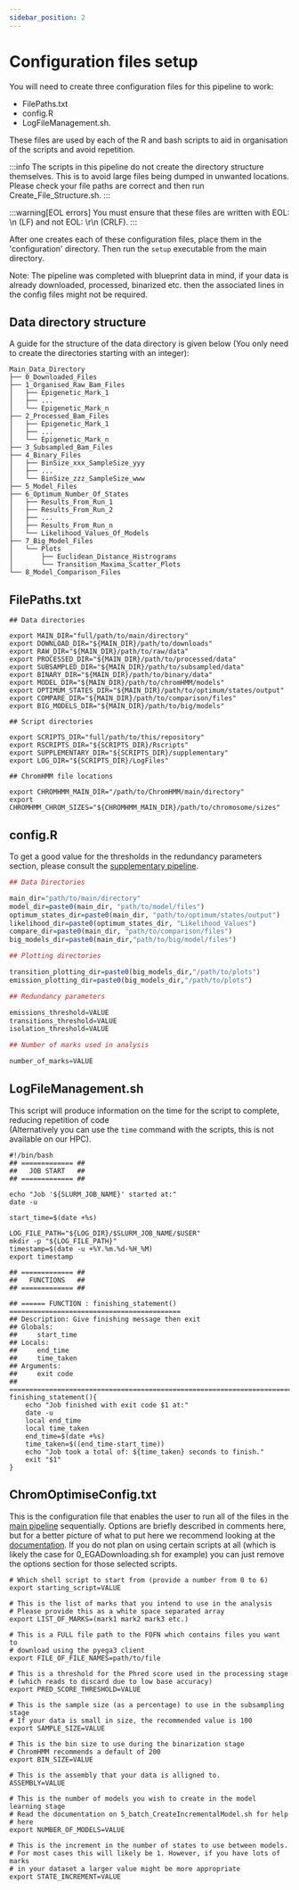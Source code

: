 ```yaml
---
sidebar_position: 2
---
```


# Configuration files setup

You will need to create three configuration files for this pipeline to work:

- FilePaths.txt
- config.R
- LogFileManagement.sh.

These files are used by each of the R and bash scripts to aid in organisation of the scripts and avoid repetition.

:::info
The scripts in this pipeline do not create the directory structure themselves. This is to avoid large files being dumped in unwanted locations. Please check your file paths are correct and then run Create_File_Structure.sh.
:::

:::warning[EOL errors]
You must ensure that these files are written with EOL: \n (LF) and not EOL: \r\n (CRLF).
:::

After one creates each of these configuration files, place them in the 'configuration' directory. Then run the `setup` executable from the main directory.

Note: The pipeline was completed with blueprint data in mind, if your data is already downloaded, processed, binarized etc. then the associated lines in the config files might not be required.

## Data directory structure

A guide for the structure of the data directory is given below (You only need to create the directories starting with an integer):

```text
Main_Data_Directory
├── 0_Downloaded_Files
├── 1_Organised_Raw_Bam_Files
│   ├── Epigenetic_Mark_1
│   ├── ...
│   └── Epigenetic_Mark_n
├── 2_Processed_Bam_Files
│   ├── Epigenetic_Mark_1
│   ├── ...
│   └── Epigenetic_Mark_n
├── 3_Subsampled_Bam_Files
├── 4_Binary_Files
│   ├── BinSize_xxx_SampleSize_yyy
│   ├── ...
│   └── BinSize_zzz_SampleSize_www
├── 5_Model_Files
├── 6_Optimum_Number_Of_States
│   ├── Results_From_Run_1
│   ├── Results_From_Run_2
│   ├── ...
│   ├── Results_From_Run_n
│   └── Likelihood_Values_Of_Models
├── 7_Big_Model_Files
│   └── Plots
│       ├── Euclidean_Distance_Histrograms
│       └── Transition_Maxima_Scatter_Plots
└── 8_Model_Comparison_Files
```

## FilePaths.txt

```text title="FilePaths.txt"
## Data directories

export MAIN_DIR="full/path/to/main/directory"
export DOWNLOAD_DIR="${MAIN_DIR}/path/to/downloads"
export RAW_DIR="${MAIN_DIR}/path/to/raw/data"
export PROCESSED_DIR="${MAIN_DIR}/path/to/processed/data"
export SUBSAMPLED_DIR="${MAIN_DIR}/path/to/subsampled/data"
export BINARY_DIR="${MAIN_DIR}/path/to/binary/data"
export MODEL_DIR="${MAIN_DIR}/path/to/chromHMM/models"
export OPTIMUM_STATES_DIR="${MAIN_DIR}/path/to/optimum/states/output"
export COMPARE_DIR="${MAIN_DIR}/path/to/comparison/files"
export BIG_MODELS_DIR="${MAIN_DIR}/path/to/big/models"

## Script directories

export SCRIPTS_DIR="full/path/to/this/repository"
export RSCRIPTS_DIR="${SCRIPTS_DIR}/Rscripts"
export SUPPLEMENTARY_DIR="${SCRIPTS_DIR}/supplementary"
export LOG_DIR="${SCRIPTS_DIR}/LogFiles"

## ChromHMM file locations

export CHROMHMM_MAIN_DIR="/path/to/ChromHMM/main/directory"
export CHROMHMM_CHROM_SIZES="${CHROMHMM_MAIN_DIR}/path/to/chromosome/sizes"
```

## config.R

To get a good value for the thresholds in the redundancy parameters section, please consult the [supplementary pipeline](./Supplementary-pipeline-explanation.md).

```R title="config.R"
## Data Directories

main_dir="path/to/main/directory"
model_dir=paste0(main_dir, "path/to/model/files")
optimum_states_dir=paste0(main_dir, "path/to/optimum/states/output")
likelihood_dir=paste0(optimum_states_dir, "Likelihood_Values")
compare_dir=paste0(main_dir, "path/to/comparison/files")
big_models_dir=paste0(main_dir,"path/to/big/model/files")

## Plotting directories

transition_plotting_dir=paste0(big_models_dir,"/path/to/plots")
emission_plotting_dir=paste0(big_models_dir,"/path/to/plots")

## Redundancy parameters

emissions_threshold=VALUE
transitions_threshold=VALUE
isolation_threshold=VALUE

## Number of marks used in analysis

number_of_marks=VALUE
```

## LogFileManagement.sh

This script will produce information on the time for the script to complete, reducing repetition of code
\
(Alternatively you can use the `time` command with the scripts, this is not available on our HPC).

```shell title="LogFileManagement.sh"
#!/bin/bash
## ============= ##
##   JOB START   ##
## ============= ##

echo "Job '${SLURM_JOB_NAME}' started at:"
date -u

start_time=$(date +%s)

LOG_FILE_PATH="${LOG_DIR}/$SLURM_JOB_NAME/$USER"
mkdir -p "${LOG_FILE_PATH}"
timestamp=$(date -u +%Y.%m.%d-%H_%M)
export timestamp

## ============= ##
##   FUNCTIONS   ##
## ============= ##

## ====== FUNCTION : finishing_statement() ===========================================
## Description: Give finishing message then exit
## Globals: 
##     start_time
## Locals:
##     end_time
##     time_taken
## Arguments:
##     exit code
## ===================================================================================
finishing_statement(){
    echo "Job finished with exit code $1 at:"
    date -u
    local end_time
    local time_taken
    end_time=$(date +%s)
    time_taken=$((end_time-start_time))
    echo "Job took a total of: ${time_taken} seconds to finish."
    exit "$1"
}
```


## ChromOptimiseConfig.txt

This is the configuration file that enables the user to run all of the files in the [main pipeline](./Pipeline-Explanation.md) sequentially. Options are briefly described in comments here, but for a better picture of what to put here we recommend looking at the [documentation](./Pipeline-Explanation.md). If you do not plan on using certain scripts at all (which is likely the case for 0_EGADownloading.sh for example) you can just remove the options section for those selected scripts.

```text title="ChromOptimiseConfig.txt"
# Which shell script to start from (provide a number from 0 to 6)
export starting_script=VALUE

# This is the list of marks that you intend to use in the analysis
# Please provide this as a white space separated array
export LIST_OF_MARKS=(mark1 mark2 mark3 etc.)

# This is a FULL file path to the FOFN which contains files you want to
# download using the pyega3 client
export FILE_OF_FILE_NAMES=path/to/file

# This is a threshold for the Phred score used in the processing stage
# (which reads to discard due to low base accuracy)
export PRED_SCORE_THRESHOLD=VALUE

# This is the sample size (as a percentage) to use in the subsampling stage
# If your data is small in size, the recommended value is 100
export SAMPLE_SIZE=VALUE

# This is the bin size to use during the binarization stage
# ChromHMM recommends a default of 200
export BIN_SIZE=VALUE

# This is the assembly that your data is alligned to.
ASSEMBLY=VALUE

# This is the number of models you wish to create in the model learning stage
# Read the documentation on 5_batch_CreateIncrementalModel.sh for help
# here
export NUMBER_OF_MODELS=VALUE

# This is the increment in the number of states to use between models.
# For most cases this will likely be 1. However, if you have lots of marks
# in your dataset a larger value might be more appropriate
export STATE_INCREMENT=VALUE
```